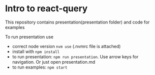 # Intro to react-query

This repository contains presentation(presentation folder) and code for examples

To run presentation use

- correct node version `nvm use` (.nvmrc file is attached)
- install with `npm install`
- to run presentation: `npm run presentation`. Use arrow keys for navigation. Or just open presentation.md
- to run examples: `npm start`
